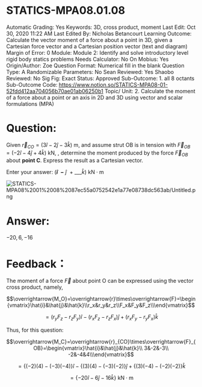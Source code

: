 # STATICS-MPA08.01.08

Automatic Grading: Yes
Keywords: 3D, cross product, moment
Last Edit: Oct 30, 2020 11:22 AM
Last Edited By: Nicholas Betancourt
Learning Outcome: Calculate the vector moment of a force about a point in 3D, given a Cartesian force vector and a Cartesian position vector (text and diagram)
Margin of Error: 0
Module: Module 2: Identify and solve introductory level rigid body statics problems
Needs Calculator: No
On Mobius: Yes
Origin/Author: Zoe
Question Format: Numerical fill in the blank
Question Type: A
Randomizable Parameters: No
Sean Reviewed: Yes
Shaobo Reviewed: No
Sig Fig: Exact
Status: Approved
Sub-Outcome: 1. all 8 octants
Sub-Outcome Code: https://www.notion.so/STATICS-MPA08-01-52fdd412aa704056b70ae01ab06250b1
Topic/ Unit: 2. Calculate the moment of a force about a point or an axis in 2D and 3D using vector and scalar formulations (MPA)

# Question:

Given $\overrightarrow{r}_{CO}=(3\hat{i}-2\hat{j}-3\hat{k})~\text{m}$, and assume strut OB is in tension with $\overrightarrow{F}_{OB}=(-2\hat{i}-4\hat{j}+4\hat{k})~\text{kN}$, , determine the moment produced by the force $\overrightarrow{F}_{OB}$ about **point C**. Express the result as a Cartesian vector.

Enter your answer:     $($___$\hat{i}~~-$___$~\hat{j}~~+~$___$\hat{k})$  $\text{kN}\cdot\text{m}$

![STATICS-MPA08%2001%2008%2087ec55a0752542e1a77e08738dc563ab/Untitled.png](STATICS-MPA08%2001%2008%2087ec55a0752542e1a77e08738dc563ab/Untitled.png)

# Answer:

$-20,6,-16$

# Feedback：

The moment of a force $\overrightarrow{F}$ about point O can be expressed using the vector cross product, namely,

$$\overrightarrow{M_O}=\overrightarrow{r}\times\overrightarrow{F}=\begin{vmatrix}\hat{i}&\hat{j}&\hat{k}\\r_x&r_y&r_z\\F_x&F_y&F_z\\\end{vmatrix}$$

$$=(r_yF_z-r_zF_y)\hat{i}-(r_xF_z-r_zF_x)\hat{j}+(r_xF_y-r_yF_x)\hat{k}$$

Thus, for this question:

$$\overrightarrow{M_C}=\overrightarrow{r}_{CO}\times\overrightarrow{F}_{OB}=\begin{vmatrix}\hat{i}&\hat{j}&\hat{k}\\ 3&-2&-3\\ -2&-4&4\\\end{vmatrix}$$

$$=\{(-2)(4)-(-3)(-4)\}\hat{i}-\{(3)(4)-(-3)(-2)\}\hat{j}+\{(3)(-4)-(-2)(-2)\}\hat{k}$$

$$=\{-20\hat{i}-6\hat{j}-16\hat{k}\}~\text{kN}\cdot\text{m}$$